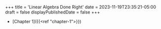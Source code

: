 +++
title = 'Linear Algebra Done Right'
date = 2023-11-19T23:35:21-05:00
draft = false
displayPublishedDate = false
+++

 - [Chapter 1]({{<ref "chapter-1">}})
